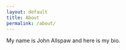 ```yaml
---
layout: default
title: About
permalink: /about/
---
```


My name is John Allspaw and here is my bio. 
